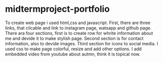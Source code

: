 # midtermproject-portfolio
To create web page i used html,css and javascript. First, there are three links, that clicable and link to instagram page, watsapp and github page. There ara four sections, first is to create row for whrite information about me and devide it to make stylish page. Second section is for contact information, also to devide images. Third section for icons to social media. I used css to make page colorful, resize and add other options. I add embedded video from youtube about autmn, think it is topical now.
